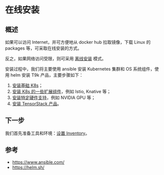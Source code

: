 # 在线安装

## 概述

如果可以访问 Internet，并可方便地从 docker hub 拉取镜像，下载 Linux 的 packages 等，可采取在线安装的方式。

反之，如果网络访问受限，则可采用 [离线安装](../offline/index.md) 模式。

安装过程中，我们将主要使用 ansible 安装 Kubernetes 集群和 OS 系统组件，使用 helm 安装 T9k 产品，主要步骤如下：

1. [安装基础 K8s](./k8s-index.md)；
1. [安装 K8s 的一些扩展组件](./k8s-components/index.md)，例如 Istio, Knative 等；
1. [安装特定硬件支持](../hardware/hardware.md)，例如 NVIDIA GPU 等；
2. [安装 TensorStack 产品](./products/index.md)。

## 下一步

我们首先准备工具和环境：[设置 Inventory](./prepare-inventory.md)。

## 参考

- <https://www.ansible.com/>
- <https://helm.sh/>
